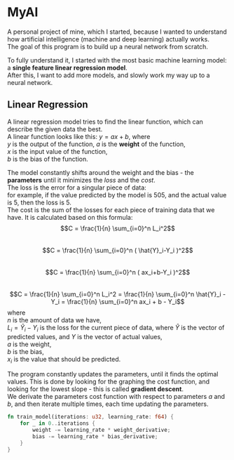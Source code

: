 # MyAI
A personal project of mine, which I started, because I wanted to understand how artificial intelligence (machine and deep learning) actually works.  
The goal of this program is to build up a neural network from scratch.

To fully understand it, I started with the most basic machine learning model: a **single feature linear regression model**.  
After this, I want to add more models, and slowly work my way up to a neural network.

## Linear Regression
A linear regression model tries to find the linear function, which can describe the given data the best.  
A linear function looks like this: $y = ax + b$, where  
$y$ is the output of the function,
$a$ is the **weight** of the function,  
$x$ is the input value of the function,  
$b$ is the bias of the function.

The model constantly shifts around the weight and the bias - the **parameters** until it minimizes the *loss* and the *cost*.  
The loss is the error for a singular piece of data:  
for example, if the value predicted by the model is 505, and the actual value is 5, then the loss is 5.  
The cost is the sum of the losses for each piece of training data that we have. It is calculated based on this formula:
$$C = \frac{1}{n} \sum_{i=0}^n L_i^2$$  
$$C = \frac{1}{n} \sum_{i=0}^n ( \hat{Y}_i-Y_i )^2$$  
$$C = \frac{1}{n} \sum_{i=0}^n ( ax_i+b-Y_i )^2$$  
$$C = \frac{1}{n} \sum_{i=0}^n L_i^2 = \frac{1}{n} \sum_{i=0}^n \hat{Y}_i - Y_i = \frac{1}{n} \sum_{i=0}^n ax_i + b - Y_i$$
where  
$n$ is the amount of data we have,  
$L_i = \hat{Y}_i-Y_i$ is the loss for the current piece of data, where $\hat{Y}$ is the vector of predicted values, and $Y$ is the vector of actual values,  
$a$ is the weight,  
$b$ is the bias,  
$x_i$ is the value that should be predicted.

The program constantly updates the parameters, until it finds the optimal values.
This is done by looking for the graphing the cost function, and looking for the lowest slope - this is called **gradient descent**.  
We derivate the parameters cost function with respect to parameters $a$ and $b$, and then iterate multiple times, each time updating the parameters.

```rust
fn train_model(iterations: u32, learning_rate: f64) {
    for _ in 0..iterations {
        weight -= learning_rate * weight_derivative;
        bias -= learning_rate * bias_derivative;
    }
}
```